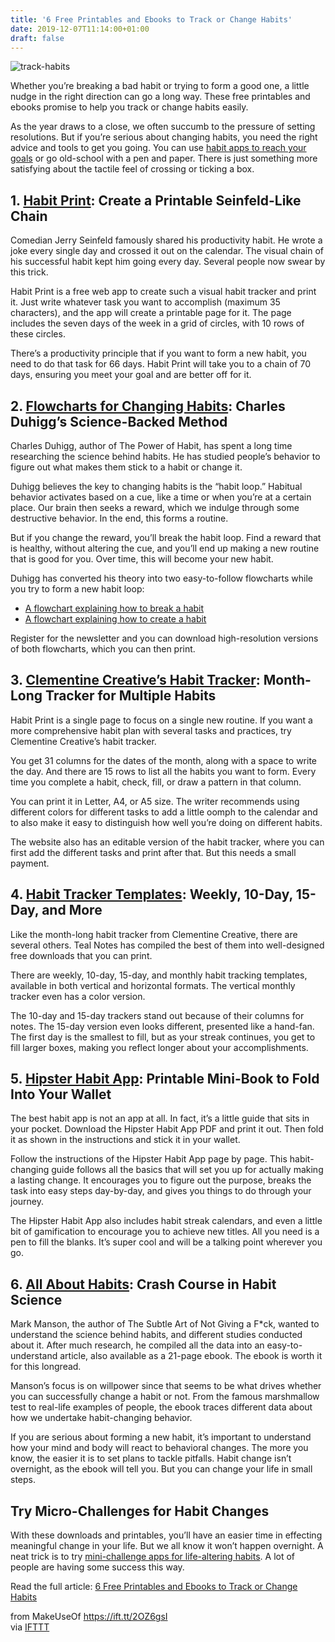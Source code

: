 ```yaml
---
title: '6 Free Printables and Ebooks to Track or Change Habits'
date: 2019-12-07T11:14:00+01:00
draft: false
---
```


![track-habits](https://static.makeuseof.com/wp-content/uploads/2019/12/track-habits.jpg)

Whether you’re breaking a bad habit or trying to form a good one, a little nudge in the right direction can go a long way. These free printables and ebooks promise to help you track or change habits easily.

As the year draws to a close, we often succumb to the pressure of setting resolutions. But if you’re serious about changing habits, you need the right advice and tools to get you going. You can use [habit apps to reach your goals](//www.makeuseof.com/tag/habit-apps-actually-reach-goals/) or go old-school with a pen and paper. There is just something more satisfying about the tactile feel of crossing or ticking a box.

1\. [Habit Print](https://www.habitprint.com/): Create a Printable Seinfeld-Like Chain
--------------------------------------------------------------------------------------

Comedian Jerry Seinfeld famously shared his productivity habit. He wrote a joke every single day and crossed it out on the calendar. The visual chain of his successful habit kept him going every day. Several people now swear by this trick.

Habit Print is a free web app to create such a visual habit tracker and print it. Just write whatever task you want to accomplish (maximum 35 characters), and the app will create a printable page for it. The page includes the seven days of the week in a grid of circles, with 10 rows of these circles.

There’s a productivity principle that if you want to form a new habit, you need to do that task for 66 days. Habit Print will take you to a chain of 70 days, ensuring you meet your goal and are better off for it.

2\. [Flowcharts for Changing Habits](http://charlesduhigg.com/flowchart-for-changing-habits/): Charles Duhigg’s Science-Backed Method
-------------------------------------------------------------------------------------------------------------------------------------

Charles Duhigg, author of The Power of Habit, has spent a long time researching the science behind habits. He has studied people’s behavior to figure out what makes them stick to a habit or change it.

Duhigg believes the key to changing habits is the “habit loop.” Habitual behavior activates based on a cue, like a time or when you’re at a certain place. Our brain then seeks a reward, which we indulge through some destructive behavior. In the end, this forms a routine.

But if you change the reward, you’ll break the habit loop. Find a reward that is healthy, without altering the cue, and you’ll end up making a new routine that is good for you. Over time, this will become your new habit.

Duhigg has converted his theory into two easy-to-follow flowcharts while you try to form a new habit loop:

*   [A flowchart explaining how to break a habit](https://charlesduhigg.com/resources/a-flowchart-explaining-how-to-break-a-habit-2/)
*   [A flowchart explaining how to create a habit](https://charlesduhigg.com/resources/a-flowchart-explaining-how-to-create-a-habit/)

Register for the newsletter and you can download high-resolution versions of both flowcharts, which you can then print.

3\. [Clementine Creative’s Habit Tracker](https://www.clementinecreative.co.za/reach-goals-free-printable-habit-tracker/): Month-Long Tracker for Multiple Habits
-----------------------------------------------------------------------------------------------------------------------------------------------------------------

Habit Print is a single page to focus on a single new routine. If you want a more comprehensive habit plan with several tasks and practices, try Clementine Creative’s habit tracker.

You get 31 columns for the dates of the month, along with a space to write the day. And there are 15 rows to list all the habits you want to form. Every time you complete a habit, check, fill, or draw a pattern in that column.

You can print it in Letter, A4, or A5 size. The writer recommends using different colors for different tasks to add a little oomph to the calendar and to also make it easy to distinguish how well you’re doing on different habits.

The website also has an editable version of the habit tracker, where you can first add the different tasks and print after that. But this needs a small payment.

4\. [Habit Tracker Templates](https://tealnotes.com/free-printable-bullet-journal-habit-tracker-template/): Weekly, 10-Day, 15-Day, and More
--------------------------------------------------------------------------------------------------------------------------------------------

Like the month-long habit tracker from Clementine Creative, there are several others. Teal Notes has compiled the best of them into well-designed free downloads that you can print.

There are weekly, 10-day, 15-day, and monthly habit tracking templates, available in both vertical and horizontal formats. The vertical monthly tracker even has a color version.

The 10-day and 15-day trackers stand out because of their columns for notes. The 15-day version even looks different, presented like a hand-fan. The first day is the smallest to fill, but as your streak continues, you get to fill larger boxes, making you reflect longer about your accomplishments.

5\. [Hipster Habit App](http://www.hipsterhabitapp.com/): Printable Mini-Book to Fold Into Your Wallet
------------------------------------------------------------------------------------------------------

The best habit app is not an app at all. In fact, it’s a little guide that sits in your pocket. Download the Hipster Habit App PDF and print it out. Then fold it as shown in the instructions and stick it in your wallet.

Follow the instructions of the Hipster Habit App page by page. This habit-changing guide follows all the basics that will set you up for actually making a lasting change. It encourages you to figure out the purpose, breaks the task into easy steps day-by-day, and gives you things to do through your journey.

The Hipster Habit App also includes habit streak calendars, and even a little bit of gamification to encourage you to achieve new titles. All you need is a pen to fill the blanks. It’s super cool and will be a talking point wherever you go.

6\. [All About Habits](https://markmanson.net/downloads/habits): Crash Course in Habit Science
----------------------------------------------------------------------------------------------

Mark Manson, the author of The Subtle Art of Not Giving a F\*ck, wanted to understand the science behind habits, and different studies conducted about it. After much research, he compiled all the data into an easy-to-understand article, also available as a 21-page ebook. The ebook is worth it for this longread.

Manson’s focus is on willpower since that seems to be what drives whether you can successfully change a habit or not. From the famous marshmallow test to real-life examples of people, the ebook traces different data about how we undertake habit-changing behavior.

If you are serious about forming a new habit, it’s important to understand how your mind and body will react to behavioral changes. The more you know, the easier it is to set plans to tackle pitfalls. Habit change isn’t overnight, as the ebook will tell you. But you can change your life in small steps.

Try Micro-Challenges for Habit Changes
--------------------------------------

With these downloads and printables, you’ll have an easier time in effecting meaningful change in your life. But we all know it won’t happen overnight. A neat trick is to try [mini-challenge apps for life-altering habits](//www.makeuseof.com/tag/new-habit-micro-challenge/). A lot of people are having some success this way.

Read the full article: [6 Free Printables and Ebooks to Track or Change Habits](https://www.makeuseof.com/tag/free-printables-ebooks-change-habits/)

  
  
from MakeUseOf https://ift.tt/2OZ6gsI  
via [IFTTT](https://ifttt.com/?ref=da&site=blogger)